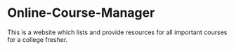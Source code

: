 # Online-Course-Manager
This is a website which lists and provide resources for all important courses for a college fresher.
